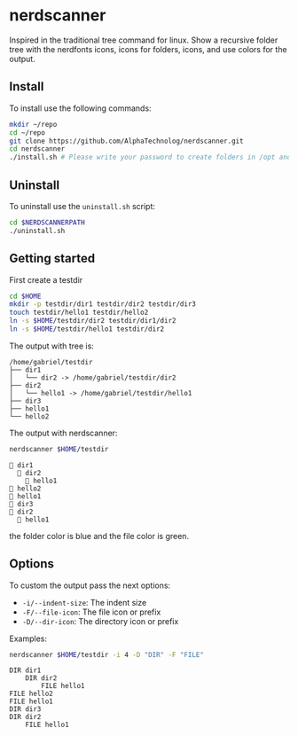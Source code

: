 # nerdscanner

Inspired in the traditional tree command for linux. Show a recursive
folder tree with the nerdfonts icons, icons for folders, icons, and
use colors for the output.

## Install

To install use the following commands:

```sh
mkdir ~/repo
cd ~/repo
git clone https://github.com/AlphaTechnolog/nerdscanner.git
cd nerdscanner
./install.sh # Please write your password to create folders in /opt and files in /usr/bin
```

## Uninstall

To uninstall use the `uninstall.sh` script:

```sh
cd $NERDSCANNERPATH
./uninstall.sh
```

## Getting started

First create a testdir

```sh
cd $HOME
mkdir -p testdir/dir1 testdir/dir2 testdir/dir3
touch testdir/hello1 testdir/hello2
ln -s $HOME/testdir/dir2 testdir/dir1/dir2
ln -s $HOME/testdir/hello1 testdir/dir2
```

The output with tree is:

```
/home/gabriel/testdir
├── dir1
│   └── dir2 -> /home/gabriel/testdir/dir2
├── dir2
│   └── hello1 -> /home/gabriel/testdir/hello1
├── dir3
├── hello1
└── hello2
```

The output with nerdscanner:

```sh
nerdscanner $HOME/testdir
```
```
 dir1
   dir2
     hello1
 hello2
 hello1
 dir3
 dir2
   hello1
```

the folder color is blue and the file color is green.

## Options

To custom the output pass the next options:

- `-i/--indent-size`: The indent size
- `-F/--file-icon`: The file icon or prefix
- `-D/--dir-icon`: The directory icon or prefix

Examples:

```sh
nerdscanner $HOME/testdir -i 4 -D "DIR" -F "FILE"
```

```
DIR dir1
    DIR dir2
        FILE hello1
FILE hello2
FILE hello1
DIR dir3
DIR dir2
    FILE hello1
```
